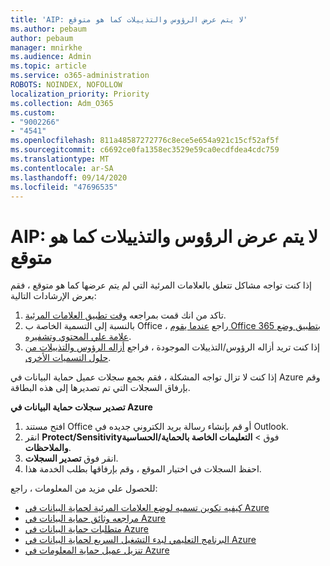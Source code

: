 ```yaml
---
title: 'AIP: لا يتم عرض الرؤوس والتذييلات كما هو متوقع'
ms.author: pebaum
author: pebaum
manager: mnirkhe
ms.audience: Admin
ms.topic: article
ms.service: o365-administration
ROBOTS: NOINDEX, NOFOLLOW
localization_priority: Priority
ms.collection: Adm_O365
ms.custom:
- "9002266"
- "4541"
ms.openlocfilehash: 811a48587272776c8ece5e654a921c15cf52af5f
ms.sourcegitcommit: c6692ce0fa1358ec3529e59ca0ecdfdea4cdc759
ms.translationtype: MT
ms.contentlocale: ar-SA
ms.lasthandoff: 09/14/2020
ms.locfileid: "47696535"
---
```

# <a name="aip-headers-and-footers-not-displaying-as-expected"></a>AIP: لا يتم عرض الرؤوس والتذييلات كما هو متوقع

إذا كنت تواجه مشاكل تتعلق بالعلامات المرئية التي لم يتم عرضها كما هو متوقع ، فقم بعرض الإرشادات التالية:

1. تاكد من انك قمت بمراجعه [وقت تطبيق العلامات المرئية](https://docs.microsoft.com/azure/information-protection/configure-policy-markings#when-visual-markings-are-applied).
2. بالنسبة إلى التسمية الخاصة ب Office ، راجع [عندما يقوم Office 365 بتطبيق وضع علامة علي المحتوي وتشفيره](https://docs.microsoft.com/microsoft-365/compliance/sensitivity-labels-office-apps#when-office-apps-apply-content-marking-and-encryption).
3. إذا كنت تريد أزاله الرؤوس/التذييلات الموجودة ، فراجع [أزاله الرؤوس والتذييلات من حلول التسميات الأخرى](https://docs.microsoft.com/azure/information-protection/rms-client/client-admin-guide-customizations#remove-headers-and-footers-from-other-labeling-solutions).

إذا كنت لا تزال تواجه المشكلة ، فقم بجمع سجلات عميل حماية البيانات في Azure وقم بإرفاق السجلات التي تم تصديرها إلى هذه البطاقة.

**تصدير سجلات حماية البيانات في Azure**

1. افتح مستند Office أو قم بإنشاء رسالة بريد الكتروني جديده في Outlook.
2. انقر **Protect/Sensitivity**فوق  >  **التعليمات الخاصة بالحماية/الحساسية والملاحظات**.
3. انقر فوق **تصدير السجلات**.
4. احفظ السجلات في اختيار الموقع ، وقم بإرفاقها بطلب الخدمة هذا.

للحصول علي مزيد من المعلومات ، راجع:

- [كيفيه تكوين تسميه لوضع العلامات المرئية لحماية البيانات في Azure](https://docs.microsoft.com/azure/information-protection/configure-policy-markings)
- [مراجعه وثائق حماية البيانات في Azure](https://docs.microsoft.com/azure/information-protection/what-is-information-protection)
- [متطلبات حماية البيانات في Azure](https://docs.microsoft.com/azure/information-protection/get-started/requirements)
- [البرنامج التعليمي لبدء التشغيل السريع لحماية البيانات في Azure](https://docs.microsoft.com/azure/information-protection/get-started/infoprotect-quick-start-tutorial)
- [تنزيل عميل حماية المعلومات في Azure](https://www.microsoft.com/download/details.aspx?id=53018)
